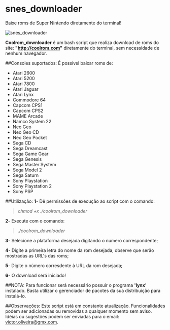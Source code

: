 # snes_downloader
Baixe roms de Super Nintendo diretamente do terminal!

![snes_downloader]()

**Coolrom_downloader** é um bash script que realiza download de roms do site: **"http://coolrom.com"** diretamente do terminal, sem necessidade de nenhum navegador.

##Consoles suportados:
É possível baixar roms de:
* Atari 2600
* Atari 5200
* Atari 7800
* Atari Jaguar
* Atari Lynx
* Commodore 64
* Capcom CPS1
* Capcom CPS2
* MAME Arcade
* Namco System 22
* Neo Geo
* Neo Geo CD
* Neo Geo Pocket
* Sega CD
* Sega Dreamcast
* Sega Game Gear
* Sega Genesis
* Sega Master System
* Sega Model 2
* Sega Saturn
* Sony Playstation
* Sony Playstation 2
* Sony PSP

##Utilização:
**1**- Dê permissões de execução ao script com o comando:
>	*chmod +x ./coolrom_downloader*

**2**- Execute com o comando:
>	*./coolrom_downloader*

**3**- Selecione a plataforma desejada digitando o numero correspondente;

**4**- Digite a primeira letra do nome da rom desejada, observe que serão mostradas as URL's das roms;

**5**- Digite o número corresdente à URL da rom desejada;

**6**- O download será iniciado!

##NOTA:
Para funcionar será necessário possuir o programa **'lynx'** instalado. Basta utilizar o gerenciador de pacotes da sua distribuição para instalá-lo.

##Observações:
Este script está em constante atualização. Funcionalidades podem ser adicionadas ou removidas a qualquer momento sem aviso.
Idéias ou sugestões podem ser enviadas para o email: victor.oliveira@gmx.com.
